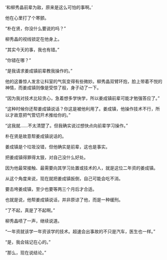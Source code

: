 ‘和柳秀晶前辈为敌，原来是这么可怕的事啊。’

他在心里打了个寒颤。

“朴在贤，你没什么要说的吗？”

柳秀晶的视线锁定在他身上。

“其实今天的事，我也有错。”

“你错在哪？”

“是我请求姜成镇前辈教我操作的。”

他的这番惊人发言让科室的气氛变得有些微妙。柳秀晶双臂环抱，脸上带着不悦的神情，而姜成镇则像是受惊了般，身子动了一下。

“因为我对技术比较贪心，急着想多学快学，所以姜成镇前辈可能才勉强答应了。”

“这种时候你还帮姜成镇说话？你这是被他利用了。姜成镇，他操作技术不行，所以才故意把气管切开术推给你的。”

“这我就……不太清楚了。但我确实说过想快点向前辈学习操作。”

朴在贤是故意帮姜成镇说话的。

姜成镇是个垃圾没错，但他确实是前辈，这也是事实。

把姜成镇得罪得太狠，对自己没什么好处。

因为他最常接触、最需要向其学习处置或技术的人，就是这位二年资的姜成镇。

从这个角度来说，现在就把姜成镇扳倒，自己可能会吃不消。

要击垮姜成镇，至少也要等两三个月后才合适。

也就是说，他帮姜成镇说话，并非原谅了他，而是一种缓刑。

“了不起，真是了不起啊。”

柳秀晶啧了一声，继续说道。

“一年资就该学一年资该学的技术。超速会出事故的不只是汽车，医生也一样。”

“是，我会铭记在心的。”

“那么，现在说结论。”